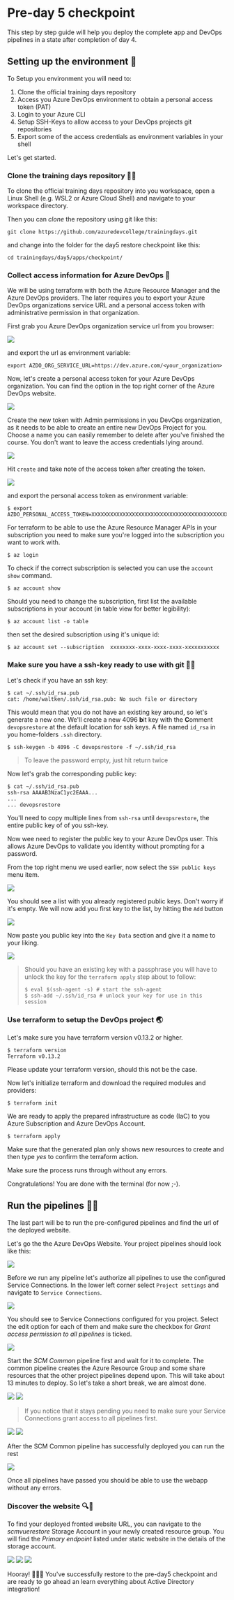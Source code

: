 # Pre-day 5 checkpoint

This step by step guide will help you deploy the complete app and DevOps pipelines in a state after completion of day 4.

## Setting up the environment 🔧

To Setup you environment you will need to:

1. Clone the official training days repository
2. Access you Azure DevOps environment to obtain a personal access token (PAT)
3. Login to your Azure CLI
4. Setup SSH-Keys to allow access to your DevOps projects git repositories
5. Export some of the access credentials as environment variables in your shell

Let's get started.

### Clone the training days repository 🐑🐑

To clone the official training days repository into you workspace, open a
Linux Shell (e.g. WSL2 or Azure Cloud Shell) and navigate to your workspace
directory.

Then you can _clone_ the repository using git like this:

```shell
git clone https://github.com/azuredevcollege/trainingdays.git
```

and change into the folder for the day5 restore checkpoint like this:

```shell
cd trainingdays/day5/apps/checkpoint/
```

### Collect access information for Azure DevOps 📃

We will be using terraform with both the Azure Resource Manager and the Azure
DevOps providers. The later requires you to export your Azure DevOps
organizations service URL and a personal access token with administrative
permission in that organization.

First grab you Azure DevOps organization service url from you browser:

![](./img/devcollegeurl.png)

and export the url as environment variable:

```shell
export AZDO_ORG_SERVICE_URL=https://dev.azure.com/<your_organization>
```

Now, let's create a personal access token for your Azure DevOps organization.
You can find the option in the top right corner of the Azure DevOps website.

![](./img/PATMenu.png)

Create the new token with Admin permissions in you DevOps organization, as it
needs to be able to create an entire new DevOps Project for you. Choose a name
you can easily remember to delete after you've finished the course. You
don't want to leave the access credentials lying around.

![](./img/TerraformPAT.png)

Hit `create` and take note of the access token after creating the token.

![](./img/SavePAT.png)

and export the personal access token as environment variable:

```shell
$ export AZDO_PERSONAL_ACCESS_TOKEN=XXXXXXXXXXXXXXXXXXXXXXXXXXXXXXXXXXXXXXXXXXXXXXXXXXXX
```

For terraform to be able to use the Azure Resource Manager APIs in your subscription you need to make sure you're logged into the subscription you want to work with.

```shell
$ az login
```

To check if the correct subscription is selected you can use the `account show` command.

```
$ az account show
```

Should you need to change the subscription, first list the available subscriptions in your account (in table view for better legibility):

```shell
$ az account list -o table
```

then set the desired subscription using it's unique id:

```shell
$ az account set --subscription  xxxxxxxx-xxxx-xxxx-xxxx-xxxxxxxxxxx
```

### Make sure you have a ssh-key ready to use with git 🔑🔐

Let's check if you have an ssh key:

```shell
$ cat ~/.ssh/id_rsa.pub
cat: /home/waltken/.ssh/id_rsa.pub: No such file or directory
```

This would mean that you do not have an existing key around, so let's generate a new one.
We'll create a new 4096 **b**it key with the **C**omment `devopsrestore` at the default location for ssh keys. A **f**ile named `id_rsa` in you home-folders `.ssh` directory.

```shell
$ ssh-keygen -b 4096 -C devopsrestore -f ~/.ssh/id_rsa
```

> To leave the password empty, just hit return twice

Now let's grab the corresponding public key:

```
$ cat ~/.ssh/id_rsa.pub
ssh-rsa AAAAB3NzaC1yc2EAAA...
...
... devopsrestore
```

You'll need to copy multiple lines from `ssh-rsa` until `devopsrestore`, the entire public key of of you ssh-key.

Now wee need to register the public key to your Azure DevOps user. This allows Azure DevOps to validate you identity without prompting for a password.

From the top right menu we used earlier, now select the `SSH public keys` menu item.

![](./img/sshpubkeymenu.png)

You should see a list with you already registered public keys. Don't worry if it's empty. We will now add you first key to the list, by hitting the `Add` button

![](./img/sshpubkeyadd.png)

Now paste you public key into the `Key Data` section and give it a name to your liking.

![](./img/sshpubkeypaste.png)

> Should you have an existing key with a passphrase you will have to unlock the key for
> the `terraform apply` step about to follow:
>
> ```shell
> $ eval $(ssh-agent -s) # start the ssh-agent
> $ ssh-add ~/.ssh/id_rsa # unlock your key for use in this session
> ```

### Use terraform to setup the DevOps project 🌏

Let's make sure you have terraform version v0.13.2 or higher.

```shell
$ terraform version
Terraform v0.13.2
```

Please update your terraform version, should this not be the case.

Now let's initialize terraform and download the required modules and providers:

```shell
$ terraform init
```

We are ready to apply the prepared infrastructure as code (IaC) to you Azure Subscription and Azure DevOps Account.

```shell
$ terraform apply
```

Make sure that the generated plan only shows new resources to create and then
type _yes_ to confirm the terraform action.

Make sure the process runs through without any errors.

Congratulations! You are done with the terminal (for now ;-).

## Run the pipelines 🏃‍♀️‍

The last part will be to run the pre-configured pipelines and find the url of
the deployed website.

Let's go the the Azure DevOps Website. Your project pipelines should look like this:

![](./img/blankrestore.png)

Before we run any pipeline let's authorize all pipelines to use the
configured Service Connections. In the lower left corner select `Project settings` and navigate to `Service Connections`.

![](./img/project_settings.png)

You should see to Service Connections configured for you project. Select the
edit option for each of them and make sure the checkbox for _Grant access
permission to all pipelines_ is ticked.

![](./img/grant_permissions.png)

Start the _SCM Common_ pipeline first and wait for it to complete. The common
pipeline creates the Azure Resource Group and some share resources that the
other project pipelines depend upon. This will take about 13 minutes to deploy. So let's take a short break, we are almost done.

![](./img/runcommon.png)
![](./img/readytorun.png)

> If you notice that it stays pending you need to make sure your Service
> Connections grant access to all pipelines first.

![](./img/pendingpermission.png)
![](./img/permit.png)

After the SCM Common pipeline has successfully deployed you can run the rest

![](./img/runpending.png)

Once all pipelines have passed you should be able to use the webapp without
any errors.

### Discover the website 🔍📃

To find your deployed fronted website URL, you can navigate to the
_scmvuerestore_ Storage Account in your newly created resource group. You
will find the _Primary endpoint_ listed under static website in the details of
the storage account.

![](./img/resourcegroups.png)
![](./img/vuerestore.png)
![](./img/static-website.png)

Hooray! 🥳🎈🎉 You've successfully restore to the pre-day5 checkpoint and are ready to go ahead an learn everything about Active Directory integration!
